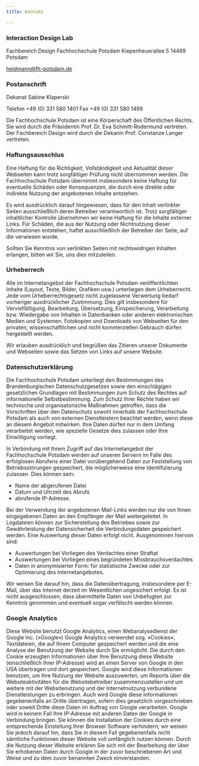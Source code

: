 ```yaml
---
title: Kontakt

---
```


### Interaction Design Lab
Fachbereich Design
Fachhochschule Potsdam
Kiepenheuerallee 5
14469 Potsdam

[heidmann@fh-potsdam.de](mailto:heidmann@fh-potsdam.de)


### Postanschrift

Dekanat Sabine Klaperski

Telefon +49 (0) 331 580 1401
Fax +49 (0) 331 580 1499

Die Fachhochschule Potsdam ist eine Körperschaft des Öffentlichen Rechts. Sie wird durch die Präsidentin Prof. Dr. Eva Schmitt-Rodermund vertreten. Der Fachbereich Design wird durch die Dekanin Prof. Constanze Langer vertreten.

### Haftungsausschlus
Eine Haftung für die Richtigkeit, Vollständigkeit und Aktualität dieser Webseiten kann trotz sorgfältiger Prüfung nicht übernommen werden. Die Fachhochschule Potsdam übernimmt insbesondere keine Haftung für eventuelle Schäden oder Konsequenzen, die durch eine direkte oder indirekte Nutzung der angebotenen Inhalte entstehen.

Es wird ausdrücklich darauf hingewiesen, dass für den Inhalt verlinkter Seiten ausschließlich deren Betreiber verantwortlich ist. Trotz sorgfältiger inhaltlicher Kontrolle übernehmen wir keine Haftung für die Inhalte externer Links. Für Schäden, die aus der Nutzung oder Nichtnutzung dieser Informationen entstehen, haftet ausschließlich der Betreiber der Seite, auf die verwiesen wurde.

Sollten Sie Kenntnis von verlinkten Seiten mit rechtswidrigen Inhalten erlangen, bitten wir Sie, uns dies mitzuteilen.

### Urheberrech
Alle im Internetangebot der Fachhochschule Potsdam veröffentlichten Inhalte (Layout, Texte, Bilder, Grafiken usw.) unterliegen dem Urheberrecht. Jede vom Urheberrechtsgesetz nicht zugelassene Verwertung bedarf vorheriger ausdrücklicher Zustimmung. Dies gilt insbesondere für Vervielfältigung, Bearbeitung, Übersetzung, Einspeicherung, Verarbeitung bzw. Wiedergabe von Inhalten in Datenbanken oder anderen elektronischen Medien und Systemen. Fotokopien und Downloads von Webseiten für den privaten, wissenschaftlichen und nicht kommerziellen Gebrauch dürfen hergestellt werden.

Wir erlauben ausdrücklich und begrüßen das Zitieren unserer Dokumente und Webseiten sowie das Setzen von Links auf unsere Website.

### Datenschutzerklärung

Die Fachhochschule Potsdam unterliegt den Bestimmungen des Brandenburgischen Datenschutzgesetzes sowie den einschlägigen gesetzlichen Grundlagen mit Bestimmungen zum Schutz des Rechtes auf informationelle Selbstbestimmung. Zum Schutz Ihrer Rechte haben wir technische und organisatorische Maßnahmen getroffen, dass die Vorschriften über den Datenschutz sowohl innerhalb der Fachhochschule Potsdam als auch von externen Dienstleistern beachtet werden, wenn diese an diesem Angebot mitwirken. Ihre Daten dürfen nur in dem Umfang verarbeitet werden, wie spezielle Gesetze dies zulassen oder Ihre Einwilligung vorliegt.

In Verbindung mit Ihrem Zugriff auf das Internetangebot der Fachhochschule Potsdam werden auf unseren Servern im Falle des erfolglosen Abrufens einer Datei vorübergehend Daten zur Feststellung von Betriebsstörungen gespeichert, die möglicherweise eine Identifizierung zulassen.
Dies können sein:

- Name der abgerufenen Datei
- Datum und Uhrzeit des Abrufs
- abrufende IP-Adresse.

Bei der Verwendung der angebotenen Mail-Links werden nur die von Ihnen eingegebenen Daten an den Empfänger der Mail weitergeleitet. In Logdateien können zur Sicherstellung des Betriebes sowie zur Gewährleistung der Datensicherheit die Verbindungsdaten gespeichert werden. Eine Auswertung dieser Daten erfolgt nicht. Ausgenommen hiervon sind:

- Auswertungen bei Vorliegen des Verdachtes einer Straftat
- Auswertungen bei Vorliegen eines begründeten Missbrauchsverdachtes
- Daten in anonymisierter Form: für statistische Zwecke oder zur Optimierung des Internetangebotes.

Wir weisen Sie darauf hin, dass die Datenübertragung, insbesondere per E-Mail, über das Internet derzeit im Wesentlichen ungesichert erfolgt. Es ist nicht ausgeschlossen, dass übermittelte Daten von Unbefugten zur Kenntnis genommen und eventuell sogar verfälscht werden können.

### Google Analytics

Diese Website benutzt Google Analytics, einen Webanalysedienst der Google Inc. (»Google«) Google Analytics verwendet sog. »Cookies«, Textdateien, die auf Ihrem Computer gespeichert werden und die eine Analyse der Benutzung der Website durch Sie ermöglicht. Die durch den Cookie erzeugten Informationen über Ihre Benutzung diese Website (einschließlich Ihrer IP-Adresse) wird an einen Server von Google in den USA übertragen und dort gespeichert. Google wird diese Informationen benutzen, um Ihre Nutzung der Website auszuwerten, um Reports über die Websiteaktivitäten für die Websitebetreiber zusammenzustellen und um weitere mit der Websitenutzung und der Internetnutzung verbundene Dienstleistungen zu erbringen. Auch wird Google diese Informationen gegebenenfalls an Dritte übertragen, sofern dies gesetzlich vorgeschrieben oder soweit Dritte diese Daten im Auftrag von Google verarbeiten. Google wird in keinem Fall Ihre IP-Adresse mit anderen Daten der Google in Verbindung bringen. Sie können die Installation der Cookies durch eine entsprechende Einstellung Ihrer Browser Software verhindern; wir weisen Sie jedoch darauf hin, dass Sie in diesem Fall gegebenenfalls nicht sämtliche Funktionen dieser Website voll umfänglich nutzen können. Durch die Nutzung dieser Website erklären Sie sich mit der Bearbeitung der über Sie erhobenen Daten durch Google in der zuvor beschriebenen Art und Weise und zu dem zuvor benannten Zweck einverstanden.